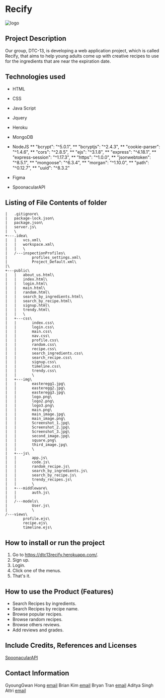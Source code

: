 # Recify

![logo](https://user-images.githubusercontent.com/90645441/170794416-e69af87d-b576-418b-94e9-6f595e3c6eb8.png)

## Project Description

Our group, DTC-13, is developing a web application project, which is called Recify, that aims to help young adults come up with creative recipes to use for the ingredients that are near the expiration date.

## Technologies used

* HTML
* CSS
* Java Script
* Jquery

* Heroku
* MongoDB
* NodeJS
    ** "bcrypt": "^5.0.1",
    ** "bcryptjs": "^2.4.3",
    ** "cookie-parser": "^1.4.6",
    ** "cors": "^2.8.5",
    ** "ejs": "^3.1.8",
    ** "express": "^4.18.1",
    ** "express-session": "^1.17.3",
    ** "https": "^1.0.0",
    ** "jsonwebtoken": "^8.5.1",
    ** "mongoose": "^6.3.4",
    ** "morgan": "^1.10.0",
    ** "path": "^0.12.7",
    ** "uuid": "^8.3.2"
* Figma
* SpoonacularAPI 

## Listing of File Contents of folder
```
|   .gitignore\
|   package-lock.json\
|   package.json\
|   server.js\
|   \
+---.idea\
|   |   vcs.xml\
|   |   workspace.xml\
|   |   \
|   /---inspectionProfiles\
|           profiles_settings.xml\
|           Project_Default.xml\
|\ 
+---public\
|   |   about_us.html\
|   |   index.html\
|   |   login.html\
|   |   main.html\
|   |   random.html\
|   |   search_by_ingredients.html\
|   |   search_by_recipe.html\
|   |   signup.html\
|   |   trendy.html\
|   |   \
|   +---css\
|   |       index.css\
|   |       login.css\
|   |       main.css\
|   |       nav.css\
|   |       profile.css\
|   |       random.css\
|   |       recipe.css\
|   |       search_ingredients.css\
|   |       search_recipe.css\
|   |       signup.css\
|   |       timeline.css\
|   |       trendy.css\
|   |       \
|   +---img\
|   |       easteregg1.jpg\
|   |       easteregg2.jpg\
|   |       easteregg3.jpg\
|   |       logo.png\
|   |       logo2.png\
|   |       logo3.png\
|   |       main.png\
|   |       main_image.jpg\
|   |       main_image.png\
|   |       Screenshot_1.jpg\
|   |       Screenshot_2.jpg\
|   |       Screenshot_3.jpg\
|   |       second_image.jpg\
|   |       square.png\
|   |       third_image.jpg\
|   |       \
|   +---js\
|   |       app.js\
|   |       code.js\
|   |       random_recipe.js\
|   |       search_by_ingredients.js\
|   |       search_by_recipe.js\
|   |       trendy_recipes.js\
|   |       \
|   +---middleware\
|   |       auth.js\
|   |       
|   /---models\
|           User.js\
|           \
/---views\
        profile.ejs\
        recipe.ejs\
        timeline.ejs\
```        
## How to install or run the project

1. Go to https://dtc13recify.herokuapp.com/.
2. Sign up.
3. Login.
4. Click one of the menus.
5. That's it.


## How to use the Product (Features)

* Search Recipes by ingredients.
* Search Recipes by recipe name.
* Browse popular recipes.
* Browse random recipes.
* Browse others reviews.
* Add reviews and grades.

## Include Credits, References and Licenses

[SpoonacularAPI](https://spoonacular.com/food-api/docs)

## Contact Information

GyoungGwan Hong [email](hongkh5218@gmail.com)
Brian Kim [email](kkjin0330@gmail.com)
Bryan Tran [email](bryant.business@hotmail.com)
Aditya Singh Attri [email](aditya3650@yahoo.co.in)
